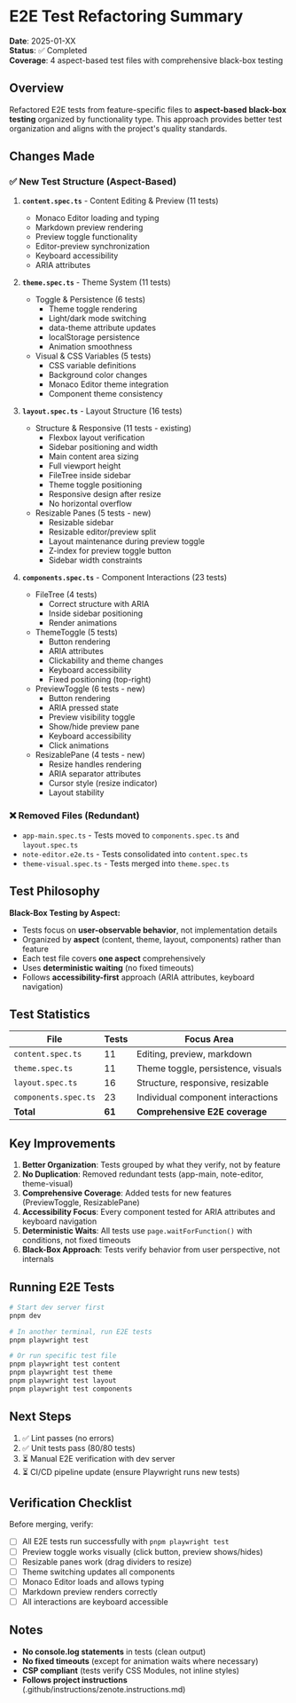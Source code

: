 # E2E Test Refactoring Summary

**Date**: 2025-01-XX  
**Status**: ✅ Completed  
**Coverage**: 4 aspect-based test files with comprehensive black-box testing

## Overview

Refactored E2E tests from feature-specific files to **aspect-based black-box testing** organized by functionality type. This approach provides better test organization and aligns with the project's quality standards.

## Changes Made

### ✅ New Test Structure (Aspect-Based)

1. **`content.spec.ts`** - Content Editing & Preview (11 tests)
   - Monaco Editor loading and typing
   - Markdown preview rendering
   - Preview toggle functionality
   - Editor-preview synchronization
   - Keyboard accessibility
   - ARIA attributes

2. **`theme.spec.ts`** - Theme System (11 tests)
   - Toggle & Persistence (6 tests)
     - Theme toggle rendering
     - Light/dark mode switching
     - data-theme attribute updates
     - localStorage persistence
     - Animation smoothness
   - Visual & CSS Variables (5 tests)
     - CSS variable definitions
     - Background color changes
     - Monaco Editor theme integration
     - Component theme consistency

3. **`layout.spec.ts`** - Layout Structure (16 tests)
   - Structure & Responsive (11 tests - existing)
     - Flexbox layout verification
     - Sidebar positioning and width
     - Main content area sizing
     - Full viewport height
     - FileTree inside sidebar
     - Theme toggle positioning
     - Responsive design after resize
     - No horizontal overflow
   - Resizable Panes (5 tests - new)
     - Resizable sidebar
     - Resizable editor/preview split
     - Layout maintenance during preview toggle
     - Z-index for preview toggle button
     - Sidebar width constraints

4. **`components.spec.ts`** - Component Interactions (23 tests)
   - FileTree (4 tests)
     - Correct structure with ARIA
     - Inside sidebar positioning
     - Render animations
   - ThemeToggle (5 tests)
     - Button rendering
     - ARIA attributes
     - Clickability and theme changes
     - Keyboard accessibility
     - Fixed positioning (top-right)
   - PreviewToggle (6 tests - new)
     - Button rendering
     - ARIA pressed state
     - Preview visibility toggle
     - Show/hide preview pane
     - Keyboard accessibility
     - Click animations
   - ResizablePane (4 tests - new)
     - Resize handles rendering
     - ARIA separator attributes
     - Cursor style (resize indicator)
     - Layout stability

### ❌ Removed Files (Redundant)

- `app-main.spec.ts` - Tests moved to `components.spec.ts` and `layout.spec.ts`
- `note-editor.e2e.ts` - Tests consolidated into `content.spec.ts`
- `theme-visual.spec.ts` - Tests merged into `theme.spec.ts`

## Test Philosophy

**Black-Box Testing by Aspect:**

- Tests focus on **user-observable behavior**, not implementation details
- Organized by **aspect** (content, theme, layout, components) rather than feature
- Each test file covers **one aspect** comprehensively
- Uses **deterministic waiting** (no fixed timeouts)
- Follows **accessibility-first** approach (ARIA attributes, keyboard navigation)

## Test Statistics

| File                 | Tests  | Focus Area                         |
| -------------------- | ------ | ---------------------------------- |
| `content.spec.ts`    | 11     | Editing, preview, markdown         |
| `theme.spec.ts`      | 11     | Theme toggle, persistence, visuals |
| `layout.spec.ts`     | 16     | Structure, responsive, resizable   |
| `components.spec.ts` | 23     | Individual component interactions  |
| **Total**            | **61** | **Comprehensive E2E coverage**     |

## Key Improvements

1. **Better Organization**: Tests grouped by what they verify, not by feature
2. **No Duplication**: Removed redundant tests (app-main, note-editor, theme-visual)
3. **Comprehensive Coverage**: Added tests for new features (PreviewToggle, ResizablePane)
4. **Accessibility Focus**: Every component tested for ARIA attributes and keyboard navigation
5. **Deterministic Waits**: All tests use `page.waitForFunction()` with conditions, not fixed timeouts
6. **Black-Box Approach**: Tests verify behavior from user perspective, not internals

## Running E2E Tests

```bash
# Start dev server first
pnpm dev

# In another terminal, run E2E tests
pnpm playwright test

# Or run specific test file
pnpm playwright test content
pnpm playwright test theme
pnpm playwright test layout
pnpm playwright test components
```

## Next Steps

1. ✅ Lint passes (no errors)
2. ✅ Unit tests pass (80/80 tests)
3. ⏳ Manual E2E verification with dev server
4. ⏳ CI/CD pipeline update (ensure Playwright runs new tests)

## Verification Checklist

Before merging, verify:

- [ ] All E2E tests run successfully with `pnpm playwright test`
- [ ] Preview toggle works visually (click button, preview shows/hides)
- [ ] Resizable panes work (drag dividers to resize)
- [ ] Theme switching updates all components
- [ ] Monaco Editor loads and allows typing
- [ ] Markdown preview renders correctly
- [ ] All interactions are keyboard accessible

## Notes

- **No console.log statements** in tests (clean output)
- **No fixed timeouts** (except for animation waits where necessary)
- **CSP compliant** (tests verify CSS Modules, not inline styles)
- **Follows project instructions** (.github/instructions/zenote.instructions.md)
